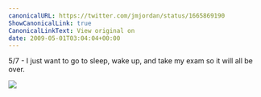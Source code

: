 ```yaml
---
canonicalURL: https://twitter.com/jmjordan/status/1665869190
ShowCanonicalLink: true
CanonicalLinkText: View original on
date: 2009-05-01T03:04:04+00:00
---
```

5/7 - I just want to go to sleep, wake up, and take my exam so it will all be over.

![](/images/1665869190-7245916.jpg)